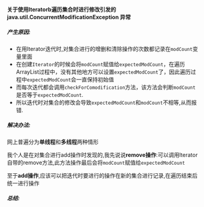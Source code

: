 #### 关于使用Iteratorb遍历集合时进行修改引发的java.util.ConcurrentModificationException 异常

##### 产生原因:

- 在用Iterator迭代时,对集合进行的增删和清除操作的次数都记录在`modCount`变量里面
- 在创建`Iterator`的时候会将`modCount`赋值给`expectedModCount`，在遍历ArrayList过程中，没有其他地方可以设置`expectedModCount`了，因此遍历过程中`expectedModCount`会一直保持初始值
- 而每次迭代都会调用`checkForComodification`方法，该方法会判断`modCount`是否等于`expectedModCount`.
- 所以迭代时对集合的修改会导致`expectedModCount`和`modCount`不相等,从而报错.

##### 解决办法:

网上普遍分为**单线程**和**多线程**两种情形

我个人是在对集合进行add操作时发现的,我先说说**remove操作**:可以调用Iterator自带的remove方法,此方法操作最后会将`modCount`赋值给`expectedModCount`

至于**add操作**,应该可以把迭代时要进行的操作在新的集合进行记录,在遍历结束后统一进行操作

##### 总结: